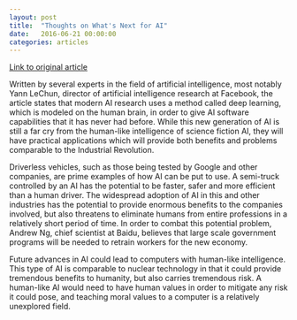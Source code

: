 ```yaml
---
layout: post
title:  "Thoughts on What's Next for AI"
date:   2016-06-21 00:00:00
categories: articles
---
```


[Link to original article][ai]

Written by several experts in the field of artificial intelligence, most notably Yann LeChun, director of artificial intelligence research at Facebook, the article states that modern AI research uses a method called deep learning, which is modeled on the human brain, in order to give AI software capabilities that it has never had before.  While this new generation of AI is still a far cry from the human-like intelligence of science fiction AI, they will have practical applications which will provide both benefits and problems comparable to the Industrial Revolution.

Driverless vehicles, such as those being tested by Google and other companies, are prime examples of how AI can be put to use.  A semi-truck controlled by an AI has the potential to be faster, safer and more efficient than a human driver.  The widespread adoption of AI in this and other industries has the potential to provide enormous benefits to the companies involved, but also threatens to eliminate humans from entire professions in a relatively short period of time.  In order to combat this potential problem, Andrew Ng, chief scientist at Baidu, believes that large scale government programs will be needed to retrain workers for the new economy.

Future advances in AI could lead to computers with human-like intelligence.  This type of AI is comparable to nuclear technology in that it could provide tremendous benefits to humanity, but also carries tremendous risk.  A human-like AI would need to have human values in order to mitigate any risk it could pose, and teaching moral values to a computer is a relatively unexplored field.

[ai]: http://www.wsj.com/articles/whats-next-for-artificial-intelligence-1465827619